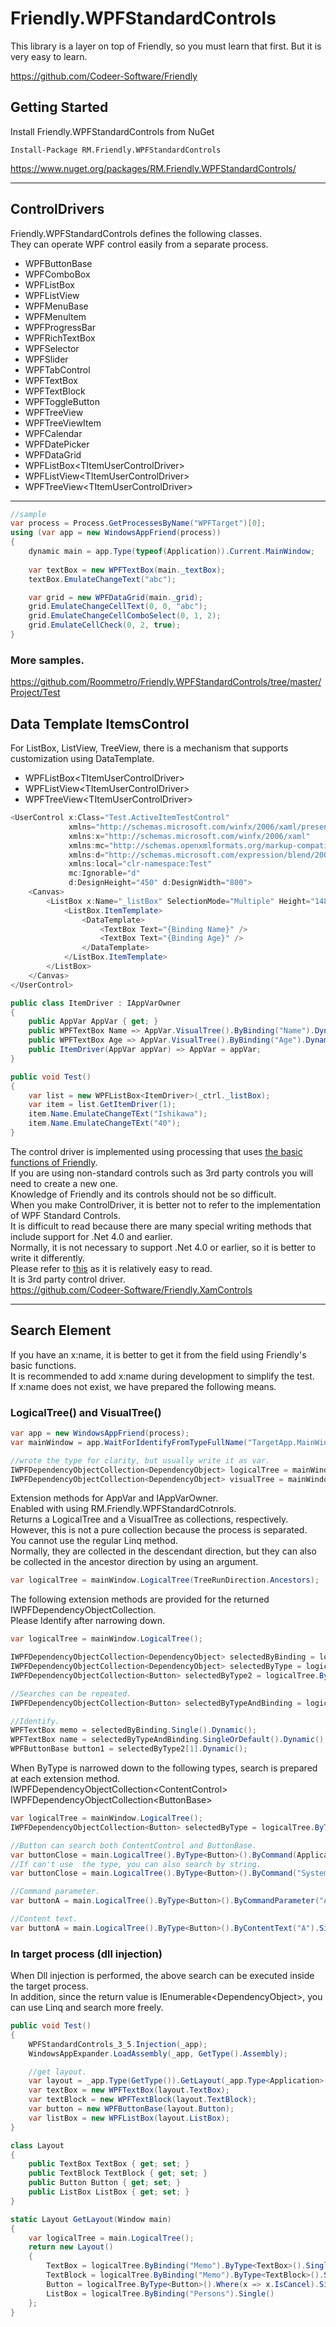 Friendly.WPFStandardControls
============================

This library is a layer on top of
Friendly, so you must learn that first.
But it is very easy to learn.

https://github.com/Codeer-Software/Friendly 

## Getting Started
Install Friendly.WPFStandardControls from NuGet

    Install-Package RM.Friendly.WPFStandardControls
https://www.nuget.org/packages/RM.Friendly.WPFStandardControls/

***
## ControlDrivers
Friendly.WPFStandardControls defines the following classes.   
They can operate WPF control easily from a separate process.  

* WPFButtonBase  
* WPFComboBox  
* WPFListBox  
* WPFListView  
* WPFMenuBase  
* WPFMenuItem  
* WPFProgressBar  
* WPFRichTextBox  
* WPFSelector  
* WPFSlider  
* WPFTabControl  
* WPFTextBox  
* WPFTextBlock
* WPFToggleButton  
* WPFTreeView  
* WPFTreeViewItem  
* WPFCalendar  
* WPFDatePicker  
* WPFDataGrid  
* WPFListBox&lt;TItemUserControlDriver>
* WPFListView&lt;TItemUserControlDriver> 
* WPFTreeView&lt;TItemUserControlDriver>

***
```cs  
//sample  
var process = Process.GetProcessesByName("WPFTarget")[0];  
using (var app = new WindowsAppFriend(process))  
{  
    dynamic main = app.Type(typeof(Application)).Current.MainWindow;  
    
    var textBox = new WPFTextBox(main._textBox);
    textBox.EmulateChangeText("abc");

    var grid = new WPFDataGrid(main._grid);  
    grid.EmulateChangeCellText(0, 0, "abc");  
    grid.EmulateChangeCellComboSelect(0, 1, 2);  
    grid.EmulateCellCheck(0, 2, true);  
}  
```
### More samples.
https://github.com/Roommetro/Friendly.WPFStandardControls/tree/master/Project/Test

## Data Template ItemsControl
For ListBox, ListView, TreeView, there is a mechanism that supports customization using DataTemplate.
* WPFListBox&lt;TItemUserControlDriver>
* WPFListView&lt;TItemUserControlDriver> 
* WPFTreeView&lt;TItemUserControlDriver>
```cs  
<UserControl x:Class="Test.ActiveItemTestControl"
             xmlns="http://schemas.microsoft.com/winfx/2006/xaml/presentation"
             xmlns:x="http://schemas.microsoft.com/winfx/2006/xaml"
             xmlns:mc="http://schemas.openxmlformats.org/markup-compatibility/2006" 
             xmlns:d="http://schemas.microsoft.com/expression/blend/2008" 
             xmlns:local="clr-namespace:Test"
             mc:Ignorable="d" 
             d:DesignHeight="450" d:DesignWidth="800">
    <Canvas>
        <ListBox x:Name="_listBox" SelectionMode="Multiple" Height="148" Width="312">
            <ListBox.ItemTemplate>
                <DataTemplate>
                    <TextBox Text="{Binding Name}" />
                    <TextBox Text="{Binding Age}" />
                </DataTemplate>
            </ListBox.ItemTemplate>
        </ListBox>
    </Canvas>
</UserControl> 
```
```cs
public class ItemDriver : IAppVarOwner
{
    public AppVar AppVar { get; }
    public WPFTextBox Name => AppVar.VisualTree().ByBinding("Name").Dynamic();
    public WPFTextBox Age => AppVar.VisualTree().ByBinding("Age").Dynamic();
    public ItemDriver(AppVar appVar) => AppVar = appVar;
}

public void Test()
{
    var list = new WPFListBox<ItemDriver>(_ctrl._listBox);
    var item = list.GetItemDriver(1);
    item.Name.EmulateChangeTExt("Ishikawa");
    item.Name.EmulateChangeTExt("40");
}
```
The control driver is implemented using processing that uses [the basic functions of Friendly](https://github.com/Codeer-Software/Friendly#friendly-infrastructure).<br>
If you are using non-standard controls such as 3rd party controls you will need to create a new one.<br>
Knowledge of Friendly and its controls should not be so difficult.<br>
When you make ControlDriver, it is better not to refer to the implementation of WPF Standard Controls. <br>
It is difficult to read because there are many special writing methods that include support for .Net 4.0 and earlier.<br>
Normally, it is not necessary to support .Net 4.0 or earlier, so it is better to write it differently.<br>
Please refer to [this](https://github.com/Codeer-Software/Friendly.XamControls) as it is relatively easy to read.<br>
It is 3rd party control driver.<br>
https://github.com/Codeer-Software/Friendly.XamControls<br>

***

## Search Element
If you have an x:name, it is better to get it from the field using Friendly's basic functions.<br>
It is recommended to add x:name during development to simplify the test.<br>
If x:name does not exist, we have prepared the following means.<br>

### LogicalTree() and VisualTree()
```cs  
var app = new WindowsAppFriend(process);
var mainWindow = app.WaitForIdentifyFromTypeFullName("TargetApp.MainWindow");

//wrote the type for clarity, but usually write it as var.
IWPFDependencyObjectCollection<DependencyObject> logicalTree = mainWindow.LogicalTree();
IWPFDependencyObjectCollection<DependencyObject> visualTree = mainWindow.VisualTree();
```
Extension methods for AppVar and IAppVarOwner. <br>
Enabled with using RM.Friendly.WPFStandardCotnrols.<br>
Returns a LogicalTree and a VisualTree as collections, respectively.<br>
However, this is not a pure collection because the process is separated.<br>
You cannot use the regular Linq method.<br>
Normally, they are collected in the descendant direction, but they can also be collected in the ancestor direction by using an argument.<br>
```cs  
var logicalTree = mainWindow.LogicalTree(TreeRunDirection.Ancestors);
```
The following extension methods are provided for the returned IWPFDependencyObjectCollection<DependencyObject>.<br>
Please Identify after narrowing down.<br>
```cs  
var logicalTree = mainWindow.LogicalTree();

IWPFDependencyObjectCollection<DependencyObject> selectedByBinding = logicalTree.ByBinding("Memo");
IWPFDependencyObjectCollection<DependencyObject> selectedByType = logicalTree.ByType("TargetApp.CustomTextBox");
IWPFDependencyObjectCollection<Button> selectedByType2 = logicalTree.ByType<Button>();

//Searches can be repeated.
IWPFDependencyObjectCollection<Button> selectedByTypeAndBinding = logicalTree.ByType<TextBox>().ByBinding("Name");

//Identify.
WPFTextBox memo = selectedByBinding.Single().Dynamic();
WPFTextBox name = selectedByTypeAndBinding.SingleOrDefault().Dynamic();
WPFButtonBase button1 = selectedByType2[1].Dynamic();
```
When ByType is narrowed down to the following types, search is prepared at each extension method.<br>
IWPFDependencyObjectCollection&lt;ContentControl> <br>
IWPFDependencyObjectCollection&lt;ButtonBase> <br>

```cs  
var logicalTree = mainWindow.LogicalTree();
IWPFDependencyObjectCollection<Button> selectedByType = logicalTree.ByType<Button>();

//Button can search both ContentControl and ButtonBase.
var buttonClose = main.LogicalTree().ByType<Button>().ByCommand(ApplicationCommands.Close).Single();
//If can't use  the type, you can also search by string.
var buttonClose = main.LogicalTree().ByType<Button>().ByCommand("System.Windows.Input.ApplicationCommands", "Close").Single();

//Command parameter.
var buttonA = main.LogicalTree().ByType<Button>().ByCommandParameter("A").Single();

//Content text.
var buttonA = main.LogicalTree().ByType<Button>().ByContentText("A").Single();
```
### In target process (dll injection)
When Dll injection is performed, the above search can be executed inside the target process.<br>
In addition, since the return value is IEnumerable&lt;DependencyObject>, you can use Linq and search more freely.<br>
```cs  
public void Test()
{
    WPFStandardControls_3_5.Injection(_app);
    WindowsAppExpander.LoadAssembly(_app, GetType().Assembly);

    //get layout.
    var layout = _app.Type(GetType()).GetLayout(_app.Type<Application>().Current.MainWindow);
    var textBox = new WPFTextBox(layout.TextBox);
    var textBlock = new WPFTextBlock(layout.TextBlock);
    var button = new WPFButtonBase(layout.Button);
    var listBox = new WPFListBox(layout.ListBox);
}

class Layout
{
    public TextBox TextBox { get; set; }
    public TextBlock TextBlock { get; set; }
    public Button Button { get; set; }
    public ListBox ListBox { get; set; }
}

static Layout GetLayout(Window main)
{
    var logicalTree = main.LogicalTree();
    return new Layout()
    {
        TextBox = logicalTree.ByBinding("Memo").ByType<TextBox>().Single(),
        TextBlock = logicalTree.ByBinding("Memo").ByType<TextBlock>().Single(),
        Button = logicalTree.ByType<Button>().Where(x => x.IsCancel).Single(),
        ListBox = logicalTree.ByBinding("Persons").Single()
    };
}
```